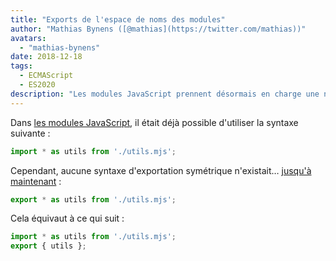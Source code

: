 ```yaml
---
title: "Exports de l'espace de noms des modules"
author: "Mathias Bynens ([@mathias](https://twitter.com/mathias))"
avatars: 
  - "mathias-bynens"
date: 2018-12-18
tags: 
  - ECMAScript
  - ES2020
description: "Les modules JavaScript prennent désormais en charge une nouvelle syntaxe pour réexporter toutes les propriétés au sein d'un espace de noms."
---
```

Dans [les modules JavaScript](/features/modules), il était déjà possible d'utiliser la syntaxe suivante :

```js
import * as utils from './utils.mjs';
```

Cependant, aucune syntaxe d'exportation symétrique n'existait… [jusqu'à maintenant](https://github.com/tc39/proposal-export-ns-from) :

```js
export * as utils from './utils.mjs';
```

Cela équivaut à ce qui suit :

```js
import * as utils from './utils.mjs';
export { utils };
```

